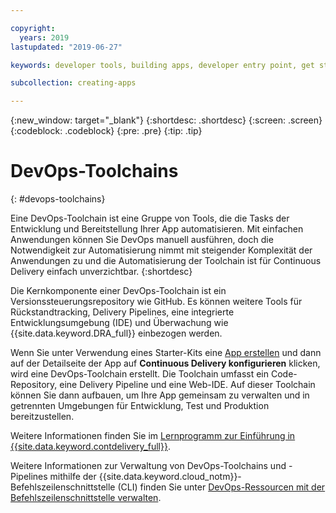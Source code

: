 ```yaml
---

copyright:
  years: 2019
lastupdated: "2019-06-27"

keywords: developer tools, building apps, developer entry point, get started coding, DevOps, toolchain

subcollection: creating-apps

---
```

{:new_window: target="_blank"}
{:shortdesc: .shortdesc}
{:screen: .screen}
{:codeblock: .codeblock}
{:pre: .pre}
{:tip: .tip}

# DevOps-Toolchains
{: #devops-toolchains}

Eine DevOps-Toolchain ist eine Gruppe von Tools, die die Tasks der Entwicklung und Bereitstellung Ihrer App automatisieren. Mit einfachen Anwendungen können Sie DevOps manuell ausführen, doch die Notwendigkeit zur Automatisierung nimmt mit steigender Komplexität der Anwendungen zu und die Automatisierung der Toolchain ist für Continuous Delivery einfach unverzichtbar.
{:shortdesc}

Die Kernkomponente einer DevOps-Toolchain ist ein Versionssteuerungsrepository wie GitHub. Es können weitere Tools für Rückstandtracking, Delivery Pipelines, eine integrierte Entwicklungsumgebung (IDE) und Überwachung wie {{site.data.keyword.DRA_full}} einbezogen werden.

Wenn Sie unter Verwendung eines Starter-Kits eine [App erstellen](/docs/apps?topic=creating-apps-getting-started) und dann auf der Detailseite der App auf **Continuous Delivery konfigurieren** klicken, wird eine DevOps-Toolchain erstellt. Die Toolchain umfasst ein Code-Repository, eine Delivery Pipeline und eine Web-IDE. Auf dieser Toolchain können Sie dann aufbauen, um Ihre App gemeinsam zu verwalten und in getrennten Umgebungen für Entwicklung, Test und Produktion bereitzustellen.

Weitere Informationen finden Sie im [Lernprogramm zur Einführung in {{site.data.keyword.contdelivery_full}}](/docs/services/ContinuousDelivery?topic=ContinuousDelivery-getting-started).

Weitere Informationen zur Verwaltung von DevOps-Toolchains und -Pipelines mithilfe der {{site.data.keyword.cloud_notm}}-Befehlszeilenschnittstelle (CLI) finden Sie unter [DevOps-Ressourcen mit der Befehlszeilenschnittstelle verwalten](/docs/cli?topic=cloud-cli-managing-devops-resources-cli).
